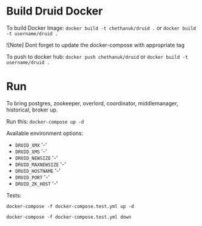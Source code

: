 # Build Druid Docker

To build Docker Image: 
`docker build -t chethanuk/druid .` 
or 
`docker build -t username/druid .` 

![Note] Dont forget to update the docker-compose with appropriate tag

To push to docker hub: `docker push chethanuk/druid`
                or `docker build -t username/druid .`

# Run

To bring postgres, zookeeper, overlord, coordinator, middlemanager, historical, broker up.

Run this: `docker-compose up -d`

Available environment options:

- `DRUID_XMX` '-'
- `DRUID_XMS` '-'
- `DRUID_NEWSIZE` '-'
- `DRUID_MAXNEWSIZE` '-'
- `DRUID_HOSTNAME` '-'
- `DRUID_PORT` '-'
- `DRUID_ZK_HOST` '-'

Tests:

`docker-compose -f docker-compose.test.yml up -d`

`docker-compose -f docker-compose.test.yml down`
